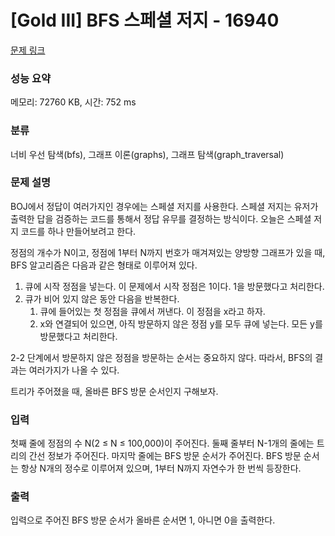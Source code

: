# [Gold III] BFS 스페셜 저지 - 16940 

[문제 링크](https://www.acmicpc.net/problem/16940) 

### 성능 요약

메모리: 72760 KB, 시간: 752 ms

### 분류

너비 우선 탐색(bfs), 그래프 이론(graphs), 그래프 탐색(graph_traversal)

### 문제 설명

<p>BOJ에서 정답이 여러가지인 경우에는 스페셜 저지를 사용한다. 스페셜 저지는 유저가 출력한 답을 검증하는 코드를 통해서 정답 유무를 결정하는 방식이다. 오늘은 스페셜 저지 코드를 하나 만들어보려고 한다.</p>

<p>정점의 개수가 N이고, 정점에 1부터 N까지 번호가 매겨져있는 양방향 그래프가 있을 때, BFS 알고리즘은 다음과 같은 형태로 이루어져 있다.</p>

<ol>
	<li>큐에 시작 정점을 넣는다. 이 문제에서 시작 정점은 1이다. 1을 방문했다고 처리한다.</li>
	<li>큐가 비어 있지 않은 동안 다음을 반복한다.
	<ol>
		<li>큐에 들어있는 첫 정점을 큐에서 꺼낸다. 이 정점을 x라고 하자.</li>
		<li>x와 연결되어 있으면, 아직 방문하지 않은 정점 y를 모두 큐에 넣는다. 모든 y를 방문했다고 처리한다.</li>
	</ol>
	</li>
</ol>

<p>2-2 단계에서 방문하지 않은 정점을 방문하는 순서는 중요하지 않다. 따라서, BFS의 결과는 여러가지가 나올 수 있다.</p>

<p>트리가 주어졌을 때, 올바른 BFS 방문 순서인지 구해보자.</p>

### 입력 

 <p>첫째 줄에 정점의 수 N(2 ≤ N ≤ 100,000)이 주어진다. 둘째 줄부터 N-1개의 줄에는 트리의 간선 정보가 주어진다. 마지막 줄에는 BFS 방문 순서가 주어진다. BFS 방문 순서는 항상 N개의 정수로 이루어져 있으며, 1부터 N까지 자연수가 한 번씩 등장한다.</p>

### 출력 

 <p>입력으로 주어진 BFS 방문 순서가 올바른 순서면 1, 아니면 0을 출력한다.</p>

